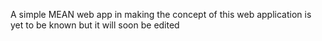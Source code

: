 A simple MEAN web app in making 
the concept of this web application is yet to be known but it will soon be edited 